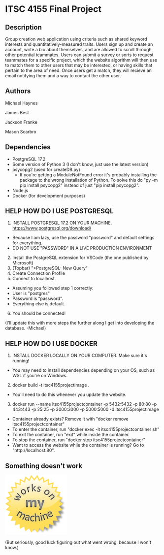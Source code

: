 # ITSC 4155 Final Project

## Description
Group creation web application using criteria such as shared keyword interests and quantitatively-measured traits. 
Users sign up and create an account, write a bio about themselves, and are allowed to scroll through other potential teammates.
Users can submit a survey or sorts to request teammates for a specific project, which the website algorithm will then use to match them to other users that may be interested, or having skills that pertain to the area of need.
Once users get a match, they will recieve an email notifying them and a way to contact the other user.

## Authors
Michael Haynes

James Best

Jackson Franke

Mason Scarbro

## Dependencies
* PostgreSQL 17.2
* Some version of Python 3 (I don't know, just use the latest version)
* psycopg2 (used for createDB.py)
  * If you're getting a ModuleNotFound error it's probably installing the package to
  the wrong installation of Python. To solve this do "py -m pip install psycopg2" 
  instead of just "pip install psycopg2".
* Node.js
* Docker (for development purposes)

## HELP HOW DO I USE POSTGRESQL
1. INSTALL POSTGRESQL 17.2 ON YOUR MACHINE. https://www.postgresql.org/download/
  * Because I am lazy, use the password "password" and default settings for everything.
  * DO NOT USE "PASSWORD" IN A LIVE PRODUCTION ENVIRONMENT
2. Install the PostgreSQL extension for VSCode (the one published by Microsoft)
3. (Topbar) ">PostgreSQL: New Query"
4. Create Connection Profile
5. Connect to localhost.
  * Assuming you followed step 1 correctly:
  * User is "postgres"
  * Password is "password".
  * Everything else is default.
6. You should be connected!

(I'll update this with more steps the further along I get into developing the database. -Michael)

## HELP HOW DO I USE DOCKER
1. INSTALL DOCKER LOCALLY ON YOUR COMPUTER. Make sure it's running!
  * You may need to install dependencies depending on your OS, such as WSL if you're on Windows.
2. docker build -t itsc4155projectimage .
  * You'll need to do this whenever you update the website.
3. docker run --name itsc4155projectcontainer -p 5432:5432 -p 80:80 -p 443:443 -p 25:25 -p 3000:3000 -p 5000:5000 -d itsc4155projectimage
  * Container already exists? Remove it with "docker remove itsc4155projectcontainer"
* To enter the container, run "docker exec -it itsc4155projectcontainer sh"
* To exit the container, run "exit" while inside the container.
* To stop the container, run "docker stop itsc4155projectcontainer"
* Want to access the website while the container is running? Go to "http://localhost:80".


## Something doesn't work
![Works on my machine.](/worksonmymachine.png)

(But seriously, good luck figuring out what went wrong, because I won't know.)

